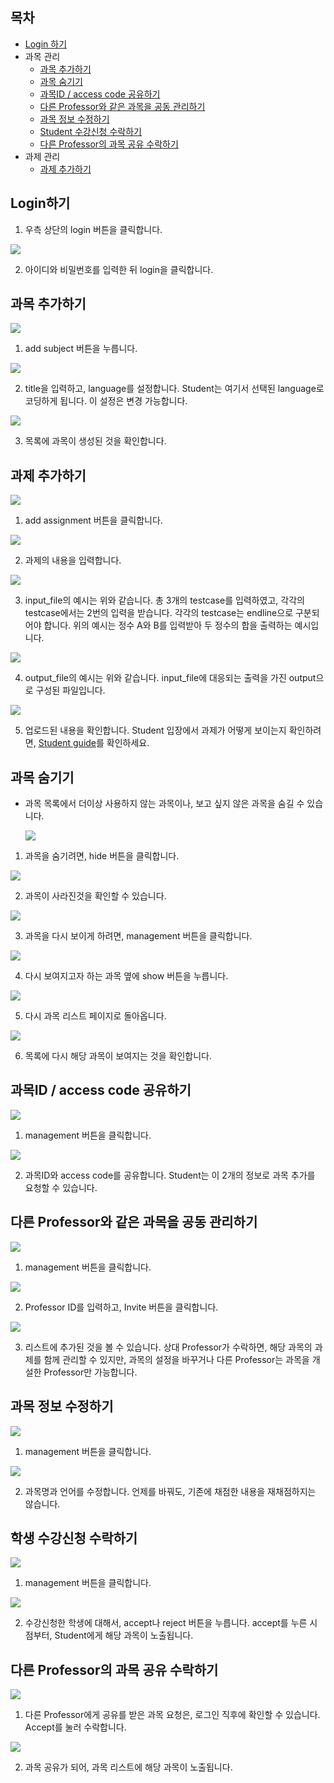 ## 목차
- <a href="https://github.com/ByoungJoonIm/University-Coding-Site/blob/master/docs/Professor_guide.md#login%ED%95%98%EA%B8%B0">Login 하기</a>
- 과목 관리
  - <a href="https://github.com/ByoungJoonIm/University-Coding-Site/blob/master/docs/Professor_guide.md#%EA%B3%BC%EB%AA%A9-%EC%B6%94%EA%B0%80%ED%95%98%EA%B8%B0">과목 추가하기</a>
  - <a href="https://github.com/ByoungJoonIm/University-Coding-Site/blob/master/docs/Professor_guide.md#%EA%B3%BC%EB%AA%A9-%EC%88%A8%EA%B8%B0%EA%B8%B0">과목 숨기기</a>
  - <a href="https://github.com/ByoungJoonIm/University-Coding-Site/blob/master/docs/Professor_guide.md#%EA%B3%BC%EB%AA%A9id--access-code-%EA%B3%B5%EC%9C%A0%ED%95%98%EA%B8%B0">과목ID / access code 공유하기</a>
  - <a href="https://github.com/ByoungJoonIm/University-Coding-Site/blob/master/docs/Professor_guide.md#%EB%8B%A4%EB%A5%B8-professor%EC%99%80-%EA%B0%99%EC%9D%80-%EA%B3%BC%EB%AA%A9%EC%9D%84-%EA%B3%B5%EB%8F%99-%EA%B4%80%EB%A6%AC%ED%95%98%EA%B8%B0">다른 Professor와 같은 과목을 공동 관리하기</a>
  - <a href="https://github.com/ByoungJoonIm/University-Coding-Site/blob/master/docs/Professor_guide.md#%EA%B3%BC%EB%AA%A9-%EC%A0%95%EB%B3%B4-%EC%88%98%EC%A0%95%ED%95%98%EA%B8%B0">과목 정보 수정하기</a>
  - <a href="https://github.com/ByoungJoonIm/University-Coding-Site/blob/master/docs/Professor_guide.md#%ED%95%99%EC%83%9D-%EC%88%98%EA%B0%95%EC%8B%A0%EC%B2%AD-%EC%88%98%EB%9D%BD%ED%95%98%EA%B8%B0">Student 수강신청 수락하기</a>
  - <a href="">다른 Professor의 과목 공유 수락하기</a>
- 과제 관리
  - <a href="https://github.com/ByoungJoonIm/University-Coding-Site/blob/master/docs/Professor_guide.md#%EB%8B%A4%EB%A5%B8-professor%EC%9D%98-%EA%B3%BC%EB%AA%A9-%EA%B3%B5%EC%9C%A0-%EC%88%98%EB%9D%BD%ED%95%98%EA%B8%B0">과제 추가하기</a>

## Login하기
1. 우측 상단의 login 버튼을 클릭합니다.
  
  ![](https://github.com/ByoungJoonIm/University-Coding-Site/blob/master/captures/professor_login_1.JPG)

2. 아이디와 비밀번호를 입력한 뒤 login을 클릭합니다.
  
## 과목 추가하기

  ![](https://github.com/ByoungJoonIm/University-Coding-Site/blob/master/captures/professor_add_subject_1.JPG)

1. add subject 버튼을 누릅니다.

  ![](https://github.com/ByoungJoonIm/University-Coding-Site/blob/master/captures/professor_add_subject_2.JPG)

2. title을 입력하고, language를 설정합니다. Student는 여기서 선택된 language로 코딩하게 됩니다. 이 설정은 변경 가능합니다.

  ![](https://github.com/ByoungJoonIm/University-Coding-Site/blob/master/captures/professor_add_subject_3.JPG)

3. 목록에 과목이 생성된 것을 확인합니다.

## 과제 추가하기

  ![](https://github.com/ByoungJoonIm/University-Coding-Site/blob/master/captures/professor_add_assignment_1.JPG)
  
1. add assignment 버튼을 클릭합니다.

  ![](https://github.com/ByoungJoonIm/University-Coding-Site/blob/master/captures/professor_add_assignment_2.JPG)
  
2. 과제의 내용을 입력합니다.

  ![](https://github.com/ByoungJoonIm/University-Coding-Site/blob/master/captures/professor_add_assignment_in_extended.JPG)
  
3. input_file의 예시는 위와 같습니다. 총 3개의 testcase를 입력하였고, 각각의 testcase에서는 2번의 입력을 받습니다. 각각의 testcase는 endline으로 구분되어야 합니다. 위의 예시는 정수 A와 B를 입력받아 두 정수의 합을 출력하는 예시입니다.

  ![](https://github.com/ByoungJoonIm/University-Coding-Site/blob/master/captures/professor_add_assignment_out_extended.JPG)

4. output_file의 예시는 위와 같습니다. input_file에 대응되는 출력을 가진 output으로 구성된 파일입니다.

  ![](https://github.com/ByoungJoonIm/University-Coding-Site/blob/master/captures/professor_add_assignment_3.JPG)  

5. 업로드된 내용을 확인합니다. Student 입장에서 과제가 어떻게 보이는지 확인하려면, [Student guide](https://github.com/ByoungJoonIm/University-Coding-Site/blob/master/docs/Student_guide.md)를 확인하세요.

## 과목 숨기기  
- 과목 목록에서 더이상 사용하지 않는 과목이나, 보고 싶지 않은 과목을 숨길 수 있습니다.

  ![](https://github.com/ByoungJoonIm/University-Coding-Site/blob/master/captures/professor_hide_subject_1.JPG)  

1. 과목을 숨기려면, hide 버튼을 클릭합니다.

  ![](https://github.com/ByoungJoonIm/University-Coding-Site/blob/master/captures/professor_hide_subject_2.JPG)  

2. 과목이 사라진것을 확인할 수 있습니다.

  ![](https://github.com/ByoungJoonIm/University-Coding-Site/blob/master/captures/professor_hide_subject_3.JPG)  

3. 과목을 다시 보이게 하려면, management 버튼을 클릭합니다.

  ![](https://github.com/ByoungJoonIm/University-Coding-Site/blob/master/captures/professor_hide_subject_4.JPG)  

4. 다시 보여지고자 하는 과목 옆에 show 버튼을 누릅니다.

  ![](https://github.com/ByoungJoonIm/University-Coding-Site/blob/master/captures/professor_hide_subject_5.JPG)  

5. 다시 과목 리스트 페이지로 돌아옵니다.

  ![](https://github.com/ByoungJoonIm/University-Coding-Site/blob/master/captures/professor_hide_subject_6.JPG)  

6. 목록에 다시 해당 과목이 보여지는 것을 확인합니다.

## 과목ID / access code 공유하기

  ![](https://github.com/ByoungJoonIm/University-Coding-Site/blob/master/captures/professor_share_access_code_1.JPG)  

1. management 버튼을 클릭합니다.

  ![](https://github.com/ByoungJoonIm/University-Coding-Site/blob/master/captures/professor_share_access_code_2.JPG)  

2. 과목ID와 access code를 공유합니다. Student는 이 2개의 정보로 과목 추가를 요청할 수 있습니다.

## 다른 Professor와 같은 과목을 공동 관리하기

  ![](https://github.com/ByoungJoonIm/University-Coding-Site/blob/master/captures/professor_add_professor_1.JPG)  

1. management 버튼을 클릭합니다.

  ![](https://github.com/ByoungJoonIm/University-Coding-Site/blob/master/captures/professor_add_professor_2.JPG)  

2. Professor ID를 입력하고, Invite 버튼을 클릭합니다.

  ![](https://github.com/ByoungJoonIm/University-Coding-Site/blob/master/captures/professor_add_professor_3.JPG)  

3. 리스트에 추가된 것을 볼 수 있습니다. 상대 Professor가 수락하면, 해당 과목의 과제를 함께 관리할 수 있지만, 과목의 설정을 바꾸거나 다른 Professor는 과목을 개설한 Professor만 가능합니다.

## 과목 정보 수정하기

  ![](https://github.com/ByoungJoonIm/University-Coding-Site/blob/master/captures/professor_revise_subject_1.JPG)  

1. management 버튼을 클릭합니다.

  ![](https://github.com/ByoungJoonIm/University-Coding-Site/blob/master/captures/professor_revise_subject_2.JPG)  

2. 과목명과 언어를 수정합니다. 언제를 바꿔도, 기존에 채점한 내용을 재채점하지는 않습니다.

## 학생 수강신청 수락하기

  ![](https://github.com/ByoungJoonIm/University-Coding-Site/blob/master/captures/professor_accept_students_1.JPG)  

1. management 버튼을 클릭합니다.

  ![](https://github.com/ByoungJoonIm/University-Coding-Site/blob/master/captures/professor_accept_students_2.JPG)  

2. 수강신청한 학생에 대해서, accept나 reject 버튼을 누릅니다. accept를 누른 시점부터, Student에게 해당 과목이 노출됩니다.

## 다른 Professor의 과목 공유 수락하기

  ![](https://github.com/ByoungJoonIm/University-Coding-Site/blob/master/captures/professor_accept_subject_1.JPG)  

1. 다른 Professor에게 공유를 받은 과목 요청은, 로그인 직후에 확인할 수 있습니다. Accept를 눌러 수락합니다.

  ![](https://github.com/ByoungJoonIm/University-Coding-Site/blob/master/captures/professor_accept_subject_2.JPG)  

2. 과목 공유가 되어, 과목 리스트에 해당 과목이 노출됩니다.
